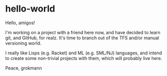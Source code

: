 hello-world
===========

Hello, amigos!

I'm working on a project with a friend here now, and have decided to learn git, and GitHub, for realz. It's time to branch out of the TFS and/or manual versioning world.

I really like Lisps (e.g. Racket) and ML (e.g. SML/NJ) languages, and intend to create some non-trivial projects with them, which will probably live here.

Peace,
grokmann
